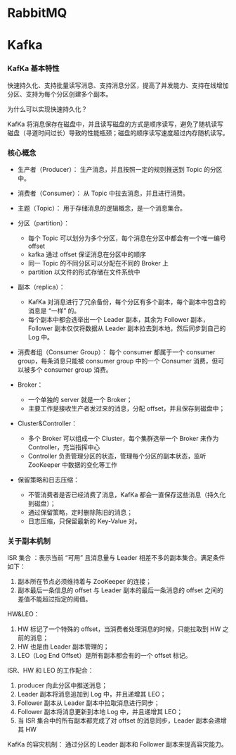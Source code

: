 # RabbitMQ



# Kafka

### KafKa 基本特性

快速持久化、支持批量读写消息、支持消息分区，提高了并发能力、支持在线增加分区、支持为每个分区创建多个副本。

为什么可以实现快速持久化？

KafKa 将消息保存在磁盘中，并且读写磁盘的方式是顺序读写，避免了随机读写磁盘（寻道时间过长）导致的性能瓶颈；磁盘的顺序读写速度超过内存随机读写。

### 核心概念

- 生产者（Producer）： 生产消息，并且按照一定的规则推送到 Topic 的分区中。
- 消费者（Consumer）： 从 Topic 中拉去消息，并且进行消费。
- 主题（Topic）： 用于存储消息的逻辑概念，是一个消息集合。
- 分区（partition）：
  - 每个 Topic 可以划分为多个分区，每个消息在分区中都会有一个唯一编号 offset
  - kafka 通过 offset 保证消息在分区中的顺序
  - 同一 Topic 的不同分区可以分配在不同的 Broker 上
  - partition 以文件的形式存储在文件系统中

- 副本（replica）：
  - KafKa 对消息进行了冗余备份，每个分区有多个副本，每个副本中包含的消息是 “一样” 的。
  - 每个副本中都会选举出一个 Leader 副本，其余为 Follower 副本，Follower 副本仅仅将数据从 Leader 副本拉去到本地，然后同步到自己的 Log 中。

- 消费者组（Consumer Group）： 每个 consumer 都属于一个 consumer group，每条消息只能被 consumer group 中的一个 Consumer 消费，但可以被多个 consumer group 消费。

- Broker：
  - 一个单独的 server 就是一个 Broker；
  - 主要工作是接收生产者发过来的消息，分配 offset，并且保存到磁盘中；

- Cluster&Controller：
  - 多个 Broker 可以组成一个 Cluster，每个集群选举一个 Broker 来作为 Controller，充当指挥中心
  - Controller 负责管理分区的状态，管理每个分区的副本状态，监听 ZooKeeper 中数据的变化等工作

- 保留策略和日志压缩：
  - 不管消费者是否已经消费了消息，KafKa 都会一直保存这些消息（持久化到磁盘）；
  - 通过保留策略，定时删除陈旧的消息；
  - 日志压缩，只保留最新的 Key-Value 对。

### 关于副本机制

ISR 集合 ：表示当前 “可用” 且消息量与 Leader 相差不多的副本集合。满足条件如下：

1. 副本所在节点必须维持着与 ZooKeeper 的连接；
2. 副本最后一条信息的 offset 与 Leader 副本的最后一条消息的 offset 之间的差值不能超过指定的阈值。

HW&LEO：

1. HW 标记了一个特殊的 offset，当消费者处理消息的时候，只能拉取到 HW 之前的消息；
2. HW 也是由 Leader 副本管理的；
3. LEO（Log End Offset）是所有副本都会有的一个 offset 标记。

ISR、HW 和 LEO 的工作配合：

1. producer 向此分区中推送消息；
2. Leader 副本将消息追加到 Log 中，并且递增其 LEO；
3. Follower 副本从 Leader 副本中拉取消息进行同步；
4. Follower 副本将消息更新到本地 Log 中，并且递增其 LEO；
5. 当 ISR 集合中的所有副本都完成了对 offset 的消息同步，Leader 副本会递增其 HW

KafKa 的容灾机制： 通过分区的 Leader 副本和 Follower 副本来提高容灾能力。